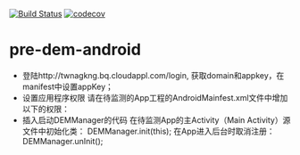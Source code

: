 [![Build Status](https://travis-ci.org/pre-dem/pre-dem-android.svg?branch=master)](https://travis-ci.org/pre-dem/pre-dem-android)
[![codecov](https://codecov.io/gh/pre-dem/pre-dem-android/branch/master/graph/badge.svg)](https://codecov.io/gh/pre-dem/pre-dem-android)

# pre-dem-android
  - 登陆http://twnagkng.bq.cloudappl.com/login, 获取domain和appkey，在manifest中设置appKey；
  - 设置应用程序权限
    请在待监测的App工程的AndroidMainfest.xml文件中增加以下的权限：
     <uses-permission android:name="android.permission.INTERNET"></uses-permission>
     <uses-permission android:name="android.permission.WRITE_EXTERNAL_STORAGE"></uses-permission>
     <uses-permission android:name="android.permission.ACCESS_NETWORK_STATE"></uses-permission>
  - 插入启动DEMManager的代码
    在待监测App的主Activity（Main Activity）源文件中初始化类：
    DEMManager.init(this);
    在App进入后台时取消注册：
    DEMManager.unInit();